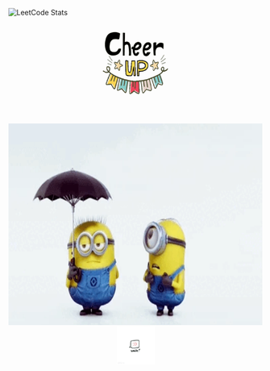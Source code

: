 ![LeetCode Stats](https://leetcard.jacoblin.cool/Aaryan3012?theme=dark&font=IBM%20Plex%20Sans%20Arabic&ext=heatmap)
<p align="middle">
<img src="cheer-up-star.gif" width="150" height="150" />
  </p>
  <br/>
<p align="middle">
<img src="min.gif" width="600" height="400" />
<!---<img src="luffy2.gif" width="600" height="400" />-->
<img src="smile-cheer-up.gif" width="75" height="75" />
